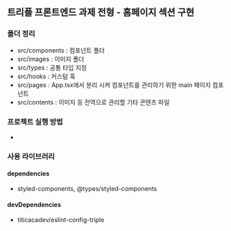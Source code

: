 ## 트리플 프론트엔드 과제 전형 - 홈페이지 섹션 구현

### 폴더 정리
- src/components : 컴포넌트 폴더
- src/images : 이미지 폴더
- src/types : 공통 타입 지정
- src/hooks : 커스텀 훅
- src/pages : App.tsx에서 분리 시켜 컴포넌트를 관리하기 위한 main 페이지 컴포넌트
- src/contents : 이미지 등 전역으로 관리할 기타 콘텐츠 파일

### 프로젝트 실행 방법
- 

### 사용 라이브러리
#### dependencies 
- styled-components, @types/styled-components
#### devDependencies
- titicacadev/eslint-config-triple
